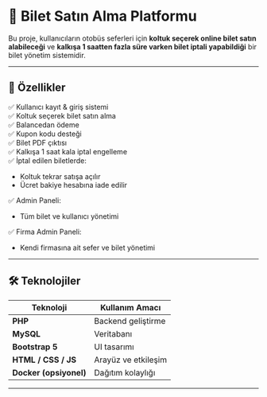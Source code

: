 # 🎫 Bilet Satın Alma Platformu

Bu proje, kullanıcıların otobüs seferleri için **koltuk seçerek online bilet satın alabileceği** ve 
**kalkışa 1 saatten fazla süre varken bilet iptali yapabildiği** bir bilet yönetim sistemidir.

---

## 🚀 Özellikler

✅ Kullanıcı kayıt & giriş sistemi  
✅ Koltuk seçerek bilet satın alma  
✅ Balancedan ödeme  
✅ Kupon kodu desteği  
✅ Bilet PDF çıktısı  
✅ Kalkışa 1 saat kala iptal engelleme  
✅ İptal edilen biletlerde:
- Koltuk tekrar satışa açılır
- Ücret bakiye hesabına iade edilir

✅ Admin Paneli:
- Tüm bilet ve kullanıcı yönetimi

✅ Firma Admin Paneli:
- Kendi firmasına ait sefer ve bilet yönetimi

---

## 🛠️ Teknolojiler

| Teknoloji | Kullanım Amacı |
|----------|----------------|
| **PHP** | Backend geliştirme |
| **MySQL** | Veritabanı |
| **Bootstrap 5** | UI tasarımı |
| **HTML / CSS / JS** | Arayüz ve etkileşim |
| **Docker (opsiyonel)** | Dağıtım kolaylığı |

---
